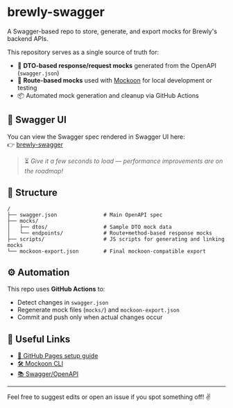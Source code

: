 # brewly-swagger

A Swagger-based repo to store, generate, and export mocks for Brewly's backend APIs.

This repository serves as a single source of truth for:
- 🧪 **DTO-based response/request mocks** generated from the OpenAPI (`swagger.json`)
- 🔁 **Route-based mocks** used with [Mockoon](https://mockoon.com/) for local development or testing
- 📦 Automated mock generation and cleanup via GitHub Actions

## 🔗 Swagger UI

You can view the Swagger spec rendered in Swagger UI here:  
👉 [brewly-swagger](https://drogonov.github.io/brewly-swagger/index.html)

> ⏳ _Give it a few seconds to load — performance improvements are on the roadmap!_

## 📁 Structure

```
/
├── swagger.json               # Main OpenAPI spec
├── mocks/
│   ├── dtos/                  # Sample DTO mock data
│   └── endpoints/             # Route+method-based response mocks
├── scripts/                   # JS scripts for generating and linking mocks
└── mockoon-export.json        # Final mockoon-compatible export
```

## ⚙️ Automation

This repo uses **GitHub Actions** to:
- Detect changes in `swagger.json`
- Regenerate mock files (`mocks/`) and `mockoon-export.json`
- Commit and push only when actual changes occur

## 🧾 Useful Links

- [📘 GitHub Pages setup guide](https://docs.github.com/en/pages/getting-started-with-github-pages/configuring-a-publishing-source-for-your-github-pages-site)
- [🛠 Mockoon CLI](https://mockoon.com/docs/latest/cli/overview/)
- [📚 Swagger/OpenAPI](https://swagger.io/specification/)

---

Feel free to suggest edits or open an issue if you spot something off! ✌️